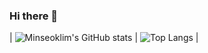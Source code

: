 ### Hi there 👋
| ![Minseoklim's GitHub stats](https://github-readme-stats.vercel.app/api?username=minseoklim&count_private=true&show_icons=true) | ![Top Langs](https://github-readme-stats.vercel.app/api/top-langs/?username=minseoklim&layout=compact) |

<!--
**minseokLim/minseoklim** is a ✨ _special_ ✨ repository because its `README.md` (this file) appears on your GitHub profile.

Here are some ideas to get you started:

- 🔭 I’m currently working on ...
- 🌱 I’m currently learning ...
- 👯 I’m looking to collaborate on ...
- 🤔 I’m looking for help with ...
- 💬 Ask me about ...
- 📫 How to reach me: ...
- 😄 Pronouns: ...
- ⚡ Fun fact: ...
-->
